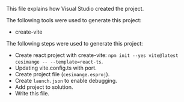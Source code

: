 This file explains how Visual Studio created the project.

The following tools were used to generate this project:
- create-vite

The following steps were used to generate this project:
- Create react project with create-vite: `npm init --yes vite@latest cesimange -- --template=react-ts`.
- Updating vite.config.ts with port.
- Create project file (`cesimange.esproj`).
- Create `launch.json` to enable debugging.
- Add project to solution.
- Write this file.
